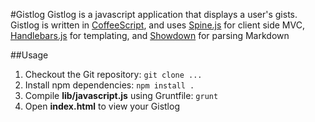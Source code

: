 #Gistlog
Gistlog is a javascript application that displays a user's gists. Gistlog is written in [CoffeeScript](http://coffeescript.org/), and uses [Spine.js](http://spinejs.com/) for client side MVC, [Handlebars.js](http://handlebarsjs.com/) for templating, and [Showdown](https://github.com/coreyti/showdown) for parsing Markdown 


##Usage
1. Checkout the Git repository: `git clone ...` 
1. Install npm dependencies: `npm install .`
3. Compile **lib/javascript.js** using Gruntfile: `grunt` 
4. Open **index.html** to view your Gistlog

